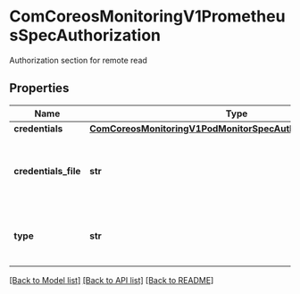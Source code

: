 # ComCoreosMonitoringV1PrometheusSpecAuthorization

Authorization section for remote read
## Properties
Name | Type | Description | Notes
------------ | ------------- | ------------- | -------------
**credentials** | [**ComCoreosMonitoringV1PodMonitorSpecAuthorizationCredentials**](ComCoreosMonitoringV1PodMonitorSpecAuthorizationCredentials.md) |  | [optional] 
**credentials_file** | **str** | File to read a secret from, mutually exclusive with Credentials (from SafeAuthorization) | [optional] 
**type** | **str** | Set the authentication type. Defaults to Bearer, Basic will cause an error | [optional] 

[[Back to Model list]](../README.md#documentation-for-models) [[Back to API list]](../README.md#documentation-for-api-endpoints) [[Back to README]](../README.md)


